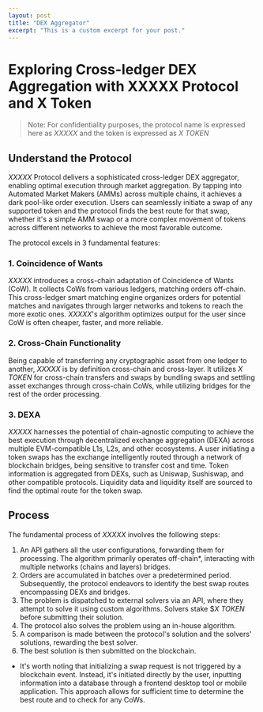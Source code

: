 ```yaml
---
layout: post
title: "DEX Aggregator"
excerpt: "This is a custom excerpt for your post."
---
```


# Exploring Cross-ledger DEX Aggregation with XXXXX Protocol and X  Token

> Note: For confidentiality purposes, the protocol name is expressed here as _XXXXX_ and the token is expressed as _X TOKEN_

## Understand the Protocol

_XXXXX_ Protocol delivers a sophisticated cross-ledger DEX aggregator, enabling optimal execution through market aggregation. By tapping into Automated Market Makers (AMMs) across multiple chains, it achieves a dark pool-like order execution. Users can seamlessly initiate a swap of any supported token and the protocol finds the best route for that swap, whether it's a simple AMM swap or a more complex movement of tokens across different networks to achieve the most favorable outcome.

The protocol excels in 3 fundamental features:

### 1. Coincidence of Wants

_XXXXX_ introduces a cross-chain adaptation of Coincidence of Wants (CoW). It collects CoWs from various ledgers, matching orders off-chain. This cross-ledger smart matching engine organizes orders for potential matches and navigates through larger networks and tokens to reach the more exotic ones. _XXXXX_'s algorithm optimizes output for the user since CoW is often cheaper, faster, and more reliable.

### 2. Cross-Chain Functionality

Being capable of transferring any cryptographic asset from one ledger to another, _XXXXX_ is by definition cross-chain and cross-layer. It utilizes _X TOKEN_ for cross-chain transfers and swaps by bundling swaps and settling asset exchanges through cross-chain CoWs, while utilizing bridges for the rest of the order processing.

### 3. DEXA

_XXXXX_ harnesses the potential of chain-agnostic computing to achieve the best execution through decentralized exchange aggregation (DEXA) across multiple EVM-compatible L1s, L2s, and other ecosystems. A user initiating a token swaps has the exchange intelligently routed through a network of blockchain bridges, being sensitive to transfer cost and time. Token information is aggregated from DEXs, such as Uniswap, Sushiswap, and other compatible protocols. Liquidity data and liquidity itself are sourced to find the optimal route for the token swap.

## Process

The fundamental process of _XXXXX_ involves the following steps:

1. An API gathers all the user configurations, forwarding them for processing. The algorithm primarily operates off-chain*, interacting with multiple networks (chains and layers) bridges.
2. Orders are accumulated in batches over a predetermined period. Subsequently, the protocol endeavors to identify the best swap routes encompassing DEXs and bridges.
3. The problem is dispatched to external solvers via an API, where they attempt to solve it using custom algorithms. Solvers stake $_X TOKEN_ before submitting their solution.
4. The protocol also solves the problem using an in-house algorithm.
5. A comparison is made between the protocol's solution and the solvers' solutions, rewarding the best solver.
6. The best solution is then submitted on the blockchain.

* It's worth noting that initializing a swap request is not triggered by a blockchain event. Instead, it's initiated directly by the user, inputting information into a database through a frontend desktop tool or mobile application. This approach allows for sufficient time to determine the best route and to check for any CoWs.
